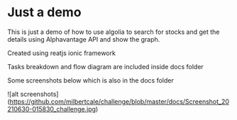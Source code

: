 # Just a demo

This is just a demo of how to use algolia to search for stocks and get the details using Alphavantage API and show the graph.

Created using reatjs ionic framework

Tasks breakdown and flow diagram are included inside docs folder

Some screenshots below which is also in the docs folder

![alt screenshots] (https://github.com/milbertcale/challenge/blob/master/docs/Screenshot_20210630-015830_challenge.jpg)
